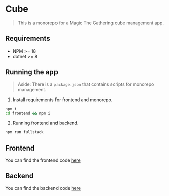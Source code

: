 # Cube
> This is a monorepo for a Magic The Gathering cube management app.

## Requirements
- NPM >= 18
- dotnet >= 8

## Running the app
> Aside: There is a `package.json` that contains scripts for monorepo management.

1. Install requirements for frontend and monorepo.

```sh
npm i
cd frontend && npm i
```

2. Running frontend and backend.
```sh
npm run fullstack
```

## Frontend
You can find the frontend code [here](./frontend/)

## Backend
You can find the backend code [here](./backend/)
